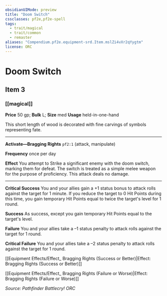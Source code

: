 ```yaml
---
obsidianUIMode: preview
title: "Doom Switch"
cssclasses: pf2e,pf2e-spell
tags:
  - trait/magical
  - trait/common
  - remaster
aliases: "Compendium.pf2e.equipment-srd.Item.mslZi4vXr2qYygtm"
license: ORC
---
```

# Doom Switch
## Item 3
### [[magical]]


**Price** 50 gp; 
**Bulk** L; **Size** med
**Usage** held-in-one-hand

This short length of wood is decorated with fine carvings of symbols representing fate.

* * *

**Activate—Bragging Rights** `pf2:1` (attack, manipulate)

**Frequency** once per day

**Effect** You attempt to Strike a significant enemy with the doom switch, marking them for defeat. The switch is treated as a simple melee weapon for the purpose of proficiency. This attack deals no damage.

* * *

**Critical Success** You and your allies gain a +1 status bonus to attack rolls against the target for 1 minute. If you reduce the target to 0 Hit Points during this time, you gain temporary Hit Points equal to twice the target's level for 1 round.

**Success** As success, except you gain temporary Hit Points equal to the target's level.

**Failure** You and your allies take a –1 status penalty to attack rolls against the target for 1 round.

**Critical Failure** You and your allies take a –2 status penalty to attack rolls against the target for 1 round.

[[Equipment Effects/Effect_ Bragging Rights (Success or Better)|Effect: Bragging Rights (Success or Better)]]

[[Equipment Effects/Effect_ Bragging Rights (Failure or Worse)|Effect: Bragging Rights (Failure or Worse)]]

*Source: Pathfinder Battlecry!*
*ORC*
